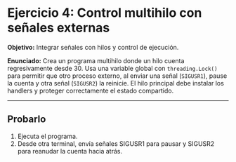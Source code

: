 # Ejercicio 4: Control multihilo con señales externas

**Objetivo:** Integrar señales con hilos y control de ejecución.

**Enunciado:**
Crea un programa multihilo donde un hilo cuenta regresivamente desde 30. Usa una variable global con `threading.Lock()` para permitir que otro proceso externo, al enviar una señal (`SIGUSR1`), pause la cuenta y otra señal (`SIGUSR2`) la reinicie. El hilo principal debe instalar los handlers y proteger correctamente el estado compartido.

---

## Probarlo

1. Ejecuta el programa.
2. Desde otra terminal, envía señales SIGUSR1 para pausar y SIGUSR2 para reanudar la cuenta hacia atrás.
